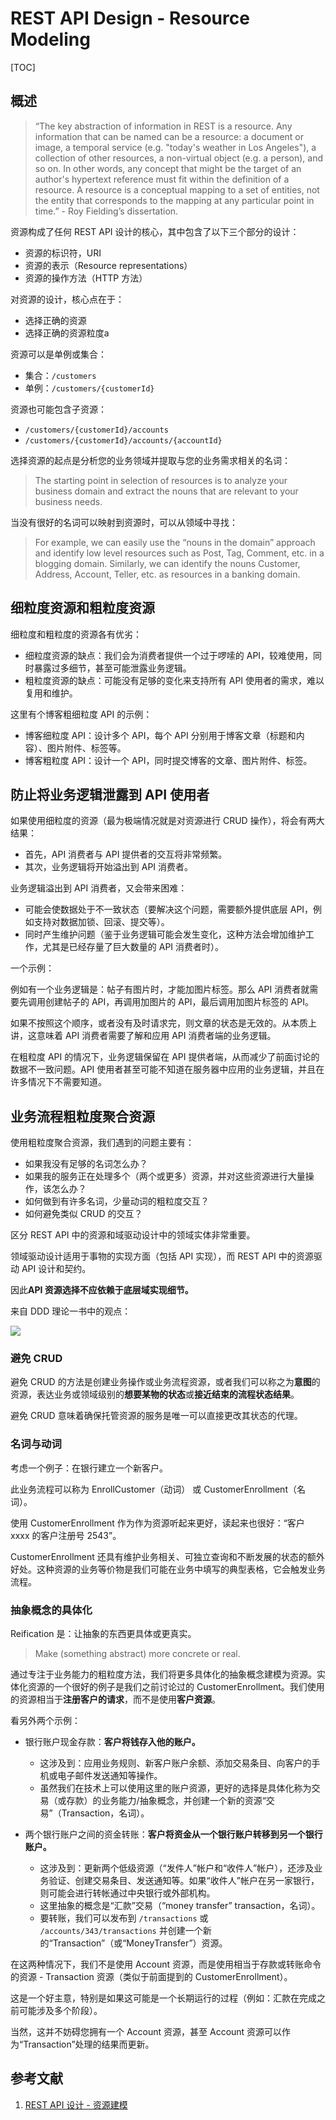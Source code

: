 # REST API Design - Resource Modeling

[TOC]

## 概述

> “The key abstraction of information in REST is a resource. Any information that can be named can be a resource: a document or image, a temporal service (e.g. "today's weather in Los Angeles"), a collection of other resources, a non-virtual object (e.g. a person), and so on. In other words, any concept that might be the target of an author's hypertext reference must fit within the definition of a resource. A resource is a conceptual mapping to a set of entities, not the entity that corresponds to the mapping at any particular point in time.” - Roy Fielding’s dissertation.

资源构成了任何 REST API 设计的核心，其中包含了以下三个部分的设计：

- 资源的标识符，URI
- 资源的表示（Resource representations）
- 资源的操作方法（HTTP 方法）

对资源的设计，核心点在于：

- 选择正确的资源
- 选择正确的资源粒度a

资源可以是单例或集合：

- 集合：`/customers`
- 单例：`/customers/{customerId}`

资源也可能包含子资源：

- `/customers/{customerId}/accounts`
- `/customers/{customerId}/accounts/{accountId}`

选择资源的起点是分析您的业务领域并提取与您的业务需求相关的名词：

> The starting point in selection of resources is to analyze your business domain and extract the nouns that are relevant to your business needs.

当没有很好的名词可以映射到资源时，可以从领域中寻找：

> For example, we can easily use the “nouns in the domain” approach and identify low level resources such as Post, Tag, Comment, etc. in a blogging domain. Similarly, we can identify the nouns Customer, Address, Account, Teller, etc. as resources in a banking domain.

## 细粒度资源和粗粒度资源

细粒度和粗粒度的资源各有优劣：

- 细粒度资源的缺点：我们会为消费者提供一个过于啰嗦的 API，较难使用，同时暴露过多细节，甚至可能泄露业务逻辑。
- 粗粒度资源的缺点：可能没有足够的变化来支持所有 API 使用者的需求，难以复用和维护。

这里有个博客粗细粒度 API 的示例：

- 博客细粒度 API：设计多个 API，每个 API 分别用于博客文章（标题和内容）、图片附件、标签等。
- 博客粗粒度 API：设计一个 API，同时提交博客的文章、图片附件、标签。

## 防止将业务逻辑泄露到 API 使用者

如果使用细粒度的资源（最为极端情况就是对资源进行 CRUD 操作），将会有两大结果：

- 首先，API 消费者与 API 提供者的交互将非常频繁。
- 其次，业务逻辑将开始溢出到 API 消费者。

业务逻辑溢出到 API 消费者，又会带来困难：

- 可能会使数据处于不一致状态（要解决这个问题，需要额外提供底层 API，例如支持对数据加锁、回滚、提交等）。
- 同时产生维护问题（鉴于业务逻辑可能会发生变化，这种方法会增加维护工作，尤其是已经存量了巨大数量的 API 消费者时）。

一个示例：

例如有一个业务逻辑是：帖子有图片时，才能加图片标签。那么 API 消费者就需要先调用创建帖子的 API，再调用加图片的 API，最后调用加图片标签的 API。

如果不按照这个顺序，或者没有及时请求完，则文章的状态是无效的。从本质上讲，这意味着 API 消费者需要了解和应用 API 消费者端的业务逻辑。

在粗粒度 API 的情况下，业务逻辑保留在 API 提供者端，从而减少了前面讨论的数据不一致问题。API 使用者甚至可能不知道在服务器中应用的业务逻辑，并且在许多情况下不需要知道。

## 业务流程粗粒度聚合资源

使用粗粒度聚合资源，我们遇到的问题主要有：

- 如果我没有足够的名词怎么办？
- 如果我的服务正在处理多个（两个或更多）资源，并对这些资源进行大量操作，该怎么办？
- 如何做到有许多名词，少量动词的粗粒度交互？
- 如何避免类似 CRUD 的交互？

区分 REST API 中的资源和域驱动设计中的领域实体非常重要。

领域驱动设计适用于事物的实现方面（包括 API 实现），而 REST API 中的资源驱动 API 设计和契约。

因此**API 资源选择不应依赖于底层域实现细节。**

来自 DDD 理论一书中的观点：

![](assets/ddd-resource-recommend.jpg)

### 避免 CRUD

避免 CRUD 的方法是创建业务操作或业务流程资源，或者我们可以称之为**意图**的资源，表达业务或领​​域级别的**想要某物的状态**或**接近结束的流程状态结果**。

避免 CRUD 意味着确保托管资源的服务是唯一可以直接更改其状态的代理。

### 名词与动词

考虑一个例子：在银行建立一个新客户。

此业务流程可以称为 EnrollCustomer（动词） 或 CustomerEnrollment（名词）。

使用 CustomerEnrollment 作为作为资源听起来更好，读起来也很好：“客户 xxxx 的客户注册号 2543”。

CustomerEnrollment 还具有维护业务相关、可独立查询和不断发展的状态的额外好处。这种资源的业务等价物是我们可能在业务中填写的典型表格，它会触发业务流程。

### 抽象概念的具体化

Reification 是：让抽象的东西更具体或更真实。

> Make (something abstract) more concrete or real.

通过专注于业务能力的粗粒度方法，我们将更多具体化的抽象概念建模为资源。实体化资源的一个很好的例子是我们之前讨论过的 CustomerEnrollment。我们使用的资源相当于**注册客户的请求**，而不是使用**客户资源**。

看另外两个示例：

- 银行账户现金存款：**客户将钱存入他的账户。**
  - 这涉及到：应用业务规则、新客户账户余额、添加交易条目、向客户的手机或电子邮件发送通知等操作。
  - 虽然我们在技术上可以使用这里的账户资源，更好的选择是具体化称为交易（或存款）的业务能力/抽象概念，并创建一个新的资源“交易”（Transaction，名词）。

- 两个银行账户之间的资金转账：**客户将资金从一个银行账户转移到另一个银行账户。**
  - 这涉及到：更新两个低级资源（“发件人”帐户和“收件人”帐户），还涉及业务验证、创建交易条目、发送通知等。如果“收件人”帐户在另一家银行，则可能会进行转帐通过中央银行或外部机构。
  - 这里抽象的概念是“汇款”交易（“money transfer” transaction，名词）。
  - 要转账，我们可以发布到 `/transactions` 或 `/accounts/343/transactions` 并创建一个新的“Transaction”（或“MoneyTransfer”）资源。

在这两种情况下，我们不是使用 Account 资源，而是使用相当于存款或转账命令的资源 - Transaction 资源（类似于前面提到的 CustomerEnrollment）。

这是一个好主意，特别是如果这可能是一个长期运行的过程（例如：汇款在完成之前可能涉及多个阶段）。

当然，这并不妨碍您拥有一个 Account 资源，甚至 Account 资源可以作为“Transaction”处理的结果而更新。

## 参考文献

1. [REST API 设计 - 资源建模](https://www.thoughtworks.com/insights/blog/rest-api-design-resource-modeling)